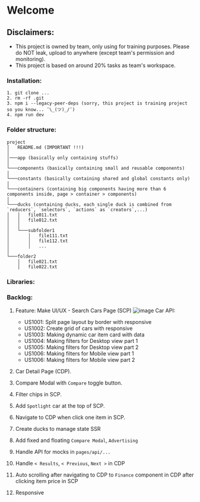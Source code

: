 # Welcome

## Disclaimers:

- This project is owned by team, only using for training purposes. Please do NOT leak, upload to anywhere (except team's permission and monitoring).
- This project is based on around 20% tasks as team's workspace.

### Installation:

```
1. git clone ...
2. rm -rf .git
3. npm i --legacy-peer-deps (sorry, this project is training project so you know... ¯\_(ツ)_/¯)
4. npm run dev
```

### Folder structure:
```
project
│   README.md (IMPORTANT !!!)
│   
│───app (basically only containing stuffs)
│   
└───components (basically containing small and reusable components)
│   
└───constants (basically containing shared and global constants only)
│   
└───containers (containing big components having more than 6 components inside, page > container > components)
│
└───ducks (containing ducks, each single duck is combined from `reducers`, `selectors`, `actions` as `creators`,...)
│   │   file011.txt
│   │   file012.txt
│   │
│   └───subfolder1
│       │   file111.txt
│       │   file112.txt
│       │   ...
│   
└───folder2
    │   file021.txt
    │   file022.txt
```

### Libraries:

### Backlog: 

1. Feature: Make UI/UX - Search Cars Page (SCP)
   ![image](https://github.com/ttnguyen115/ojt/assets/56264793/ae70d872-96f7-44fd-9f3e-76e0ff8a3e4f)
   Car API: 
    - US1001: Split page layout by border with responsive
    - US1002: Create grid of cars with responsive
    - US1003: Making dynamic car item card with data
    - US1004: Making filters for Desktop view part 1
    - US1005: Making filters for Desktop view part 2
    - US1006: Making filters for Mobile view part 1
    - US1006: Making filters for Mobile view part 2
      
3. Car Detail Page (CDP).
4. Compare Modal with `Compare` toggle button.
5. Filter chips in SCP.
6. Add `Spotlight` car at the top of SCP.
7. Navigate to CDP when click one item in SCP.
8. Create ducks to manage state SSR
9. Add fixed and floating `Compare Modal`, `Advertising`
10. Handle API for mocks in `pages/api/...`
11. Handle `< Results`, `< Previous`, `Next >` in CDP
12. Auto scrolling after navigating to CDP to `Finance` component in CDP after clicking item price in SCP
13. Responsive 

